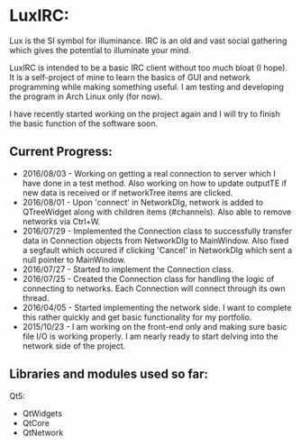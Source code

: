 LuxIRC:
=======
Lux is the SI symbol for illuminance. IRC is an old and vast social gathering which gives the potential to illuminate your mind.

LuxIRC is intended to be a basic IRC client without too much bloat (I hope). It is a self-project of mine to learn the basics of GUI and network programming while making something useful. I am testing and developing the program in Arch Linux only (for now).

I have recently started working on the project again and I will try to finish the basic function of the software soon.

Current Progress:
-----------------
* 2016/08/03 - Working on getting a real connection to server which I have done in a test method. Also working on how to update outputTE if new data is received or if networkTree items are clicked.
* 2016/08/01 - Upon 'connect' in NetworkDlg, network is added to QTreeWidget along with children items (#channels). Also able to remove networks via Ctrl+W.
* 2016/07/29 - Implemented the Connection class to successfully transfer data in Connection objects from NetworkDlg to MainWindow. Also fixed a segfault which occured if clicking 'Cancel' in NetworkDlg which sent a null pointer to MainWindow.
* 2016/07/27 - Started to implement the Connection class.
* 2016/07/25 - Created the Connection class for handling the logic of connecting to networks. Each Connection will connect through its own thread.
* 2016/04/05 - Started implementing the network side. I want to complete this rather quickly and get basic functionality for my portfolio.
* 2015/10/23 - I am working on the front-end only and making sure basic file I/O is working properly. I am nearly ready to start delving into the network side of the project.

Libraries and modules used so far:
----------------------------------
Qt5:
   * QtWidgets
   * QtCore
   * QtNetwork
